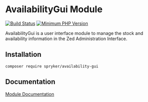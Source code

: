 # AvailabilityGui Module
[![Build Status](https://travis-ci.org/spryker/availability-gui.svg)](https://travis-ci.org/spryker/availability-gui)
[![Minimum PHP Version](https://img.shields.io/badge/php-%3E%3D%207.3-8892BF.svg)](https://php.net/)

AvailabilityGui is a user interface module to manage the stock and availability information in the Zed Administration Interface.

## Installation

```
composer require spryker/availability-gui
```

## Documentation

[Module Documentation](https://academy.spryker.com/developing_with_spryker/module_guide/inventory/availability.html)
